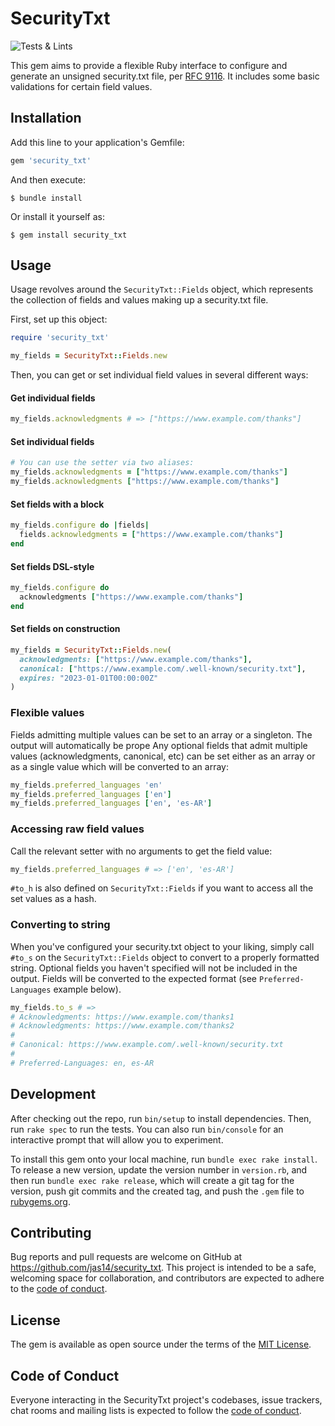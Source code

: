 # SecurityTxt

![Tests & Lints](https://github.com/jas14/security_txt/actions/workflows/main.yml/badge.svg)


This gem aims to provide a flexible Ruby interface to configure and generate an unsigned security.txt file, per [RFC 9116](https://www.rfc-editor.org/rfc/rfc9116.html). It includes some basic validations for certain field values.

## Installation

Add this line to your application's Gemfile:

```ruby
gem 'security_txt'
```

And then execute:

    $ bundle install

Or install it yourself as:

    $ gem install security_txt

## Usage

Usage revolves around the `SecurityTxt::Fields` object, which represents the collection of fields and values making up a security.txt file.

First, set up this object:
```ruby
require 'security_txt'

my_fields = SecurityTxt::Fields.new
```

Then, you can get or set individual field values in several different ways:

#### Get individual fields
```ruby
my_fields.acknowledgments # => ["https://www.example.com/thanks"]
```

#### Set individual fields
```ruby
# You can use the setter via two aliases:
my_fields.acknowledgments = ["https://www.example.com/thanks"]
my_fields.acknowledgments ["https://www.example.com/thanks"]
```

#### Set fields with a block
```ruby
my_fields.configure do |fields|
  fields.acknowledgments = ["https://www.example.com/thanks"]
end
```

#### Set fields DSL-style
```ruby
my_fields.configure do
  acknowledgments ["https://www.example.com/thanks"]
end
```

#### Set fields on construction
```ruby
my_fields = SecurityTxt::Fields.new(
  acknowledgments: ["https://www.example.com/thanks"],
  canonical: ["https://www.example.com/.well-known/security.txt"],
  expires: "2023-01-01T00:00:00Z"
)
```

### Flexible values

Fields admitting multiple values can be set to an array or a singleton. The output will automatically be prope
Any optional fields that admit multiple values (acknowledgments, canonical, etc) can be set either as an array or as a single value which will be converted to an array:

```ruby
my_fields.preferred_languages 'en'
my_fields.preferred_languages ['en']
my_fields.preferred_languages ['en', 'es-AR']
```

### Accessing raw field values

Call the relevant setter with no arguments to get the field value:

```ruby
my_fields.preferred_languages # => ['en', 'es-AR']
```

`#to_h` is also defined on `SecurityTxt::Fields` if you want to access all the set values as a hash.

### Converting to string

When you've configured your security.txt object to your liking, simply call `#to_s` on the `SecurityTxt::Fields` object to convert to a properly formatted string. Optional fields you haven't specified will not be included in the output. Fields will be converted to the expected format (see `Preferred-Languages` example below).

```ruby
my_fields.to_s # =>
# Acknowledgments: https://www.example.com/thanks1
# Acknowledgments: https://www.example.com/thanks2
#
# Canonical: https://www.example.com/.well-known/security.txt
#
# Preferred-Languages: en, es-AR
```

## Development

After checking out the repo, run `bin/setup` to install dependencies. Then, run `rake spec` to run the tests. You can also run `bin/console` for an interactive prompt that will allow you to experiment.

To install this gem onto your local machine, run `bundle exec rake install`. To release a new version, update the version number in `version.rb`, and then run `bundle exec rake release`, which will create a git tag for the version, push git commits and the created tag, and push the `.gem` file to [rubygems.org](https://rubygems.org).

## Contributing

Bug reports and pull requests are welcome on GitHub at https://github.com/jas14/security_txt. This project is intended to be a safe, welcoming space for collaboration, and contributors are expected to adhere to the [code of conduct](https://github.com/jas14/security_txt/blob/main/CODE_OF_CONDUCT.md).

## License

The gem is available as open source under the terms of the [MIT License](https://opensource.org/licenses/MIT).

## Code of Conduct

Everyone interacting in the SecurityTxt project's codebases, issue trackers, chat rooms and mailing lists is expected to follow the [code of conduct](https://github.com/jas14/security_txt/blob/main/CODE_OF_CONDUCT.md).
